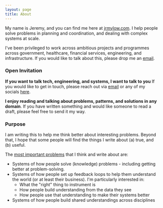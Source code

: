 ```yaml
---
layout: page
title: About
---
```


My name is Jeremy, and you can find me here at [jrmylow.com]({{site.url}}). I help people solve problems in planning and coordination, and dealing with complex systems at scale.

I've been privileged to work across ambitious projects and programmes across government, healthcare, financial services, engineering, and infrastructure. If you would like to talk about this, please drop me an [email](mailto:{{site.author.email}}).

### Open Invitation
**If you want to talk tech, engineering, and systems, I want to talk to you** If you would like to get in touch, please reach out via [email](mailto:{{site.author.email}}) or any of my socials [here](/contact). 

**I enjoy reading and talking about problems, patterns, and solutions in any domain**. If you have written something and would like someone to read a draft, please feel free to send it my way.

### Purpose
I am writing this to help me think better about interesting problems. Beyond that, I hope that some people will find the things I write about (a) true, and (b) useful.

The [most important problems](https://www.cs.virginia.edu/~robins/YouAndYourResearch.html) that I think and write about are:
* Systems of how people solve (knowledge) problems - including getting better at problem-solving. 
* Systems of how people set up feedback loops to help them understand the world (or at least their business). I'm particularly interested in:
  * What the "right" thing to instrument is
  * How people build understanding from the data they see
  * How people use that understanding to make their systems better
* Systems of how people build shared understandings across disciplines